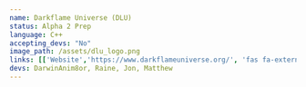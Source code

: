 ```yaml
---
name: Darkflame Universe (DLU)
status: Alpha 2 Prep
language: C++
accepting_devs: "No"
image_path: /assets/dlu_logo.png
links: [['Website','https://www.darkflameuniverse.org/', 'fas fa-external-link-alt'], ['Twitter', 'https://twitter.com/darkflameuniv', 'fab fa-twitter']]
devs: DarwinAnim8or, Raine, Jon, Matthew
---
```

